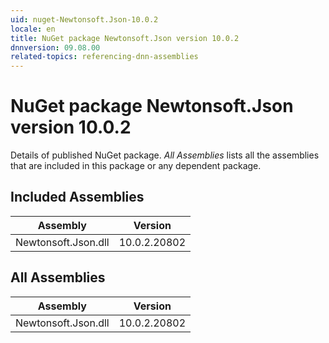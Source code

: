 ```yaml
---
uid: nuget-Newtonsoft.Json-10.0.2
locale: en
title: NuGet package Newtonsoft.Json version 10.0.2
dnnversion: 09.08.00
related-topics: referencing-dnn-assemblies
---
```


# NuGet package Newtonsoft.Json version 10.0.2
Details of published NuGet package.
*All Assemblies* lists all the assemblies that are included in this package or any dependent package.

## Included Assemblies

|Assembly|Version|
|---|---|
|Newtonsoft.Json.dll|10.0.2.20802|

## All Assemblies

|Assembly|Version|
|---|---|
|Newtonsoft.Json.dll|10.0.2.20802|

